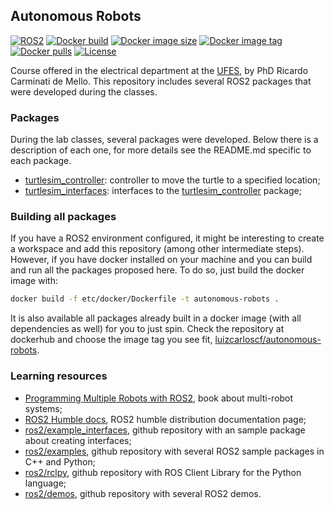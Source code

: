 ## Autonomous Robots

[![ROS2](https://img.shields.io/badge/ROS2-Humble-blue.svg?style=flat-square)](https://docs.ros.org/en/humble/index.html)
[![Docker build](https://img.shields.io/github/actions/workflow/status/luizcarloscf/autonomous-robots/docker.yml?style=flat-square)](https://github.com/luizcarloscf/autonomous-robots/actions)
[![Docker image size](https://img.shields.io/docker/image-size/luizcarloscf/autonomous-robots?sort=semver&style=flat-square)](https://hub.docker.com/repository/docker/luizcarloscf/autonomous-robots)
[![Docker image tag](https://img.shields.io/docker/v/luizcarloscf/autonomous-robots?sort=semver&style=flat-square)](https://hub.docker.com/repository/docker/luizcarloscf/autonomous-robots)
[![Docker pulls](https://img.shields.io/docker/pulls/luizcarloscf/autonomous-robots?style=flat-square)](https://hub.docker.com/repository/docker/luizcarloscf/autonomous-robots)
[![License](https://img.shields.io/github/license/luizcarloscf/autonomous-robots?style=flat-square)](https://github.com/luizcarloscf/autonomous-robots/blob/main/LICENSE)

Course offered in the electrical department at the [UFES](https://www.ufes.br/), by PhD Ricardo Carminati de Mello. This repository includes several ROS2 packages that were developed during the classes.

### Packages

During the lab classes, several packages were developed. Below there is a description of each one, for more details see the README.md specific to each package.

* [turtlesim_controller](src/turtlesim_controller/): controller to move the turtle to a specified location;
* [turtlesim_interfaces](src/turtlesim_interfaces/): interfaces to the [turtlesim_controller](src/turtlesim_controller/) package;

### Building all packages

If you have a ROS2 environment configured, it might be interesting to create a workspace and add this repository (among other intermediate steps). However, if you have docker installed on your machine and you can build and run all the packages proposed here. To do so, just build the docker image with:

```bash
docker build -f etc/docker/Dockerfile -t autonomous-robots .
```

It is also available all packages already built in a docker image (with all dependencies as well) for you to just spin. Check the repository at dockerhub and choose the image tag you see fit, [luizcarloscf/autonomous-robots](https://hub.docker.com/r/luizcarloscf/autonomous-robots).


### Learning resources

* [Programming Multiple Robots with ROS2](https://osrf.github.io/ros2multirobotbook/), book about multi-robot systems;
* [ROS2 Humble docs](https://docs.ros.org/en/humble/index.html), ROS2 humble distribution documentation page;
* [ros2/example_interfaces](https://github.com/ros2/example_interfaces), github repository with an sample package about creating interfaces;
* [ros2/examples](https://github.com/ros2/examples), github repository with several ROS2 sample packages in C++ and Python;
* [ros2/rclpy](https://github.com/ros2/rclpy), github repository with ROS Client Library for the Python language;
* [ros2/demos](https://github.com/ros2/demos), github repository with several ROS2 demos.